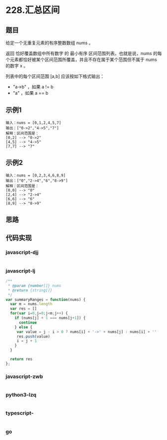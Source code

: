 # 228.汇总区间

## 题目
给定一个无重复元素的有序整数数组 nums 。

返回 恰好覆盖数组中所有数字 的 最小有序 区间范围列表。也就是说，nums 的每个元素都恰好被某个区间范围所覆盖，并且不存在属于某个范围但不属于 nums 的数字 x 。

列表中的每个区间范围 [a,b] 应该按如下格式输出：

* "a->b" ，如果 a != b
* "a" ，如果 a == b

## 示例1
```
输入：nums = [0,1,2,4,5,7]
输出：["0->2","4->5","7"]
解释：区间范围是：
[0,2] --> "0->2"
[4,5] --> "4->5"
[7,7] --> "7"
```

## 示例2
```
输入：nums = [0,2,3,4,6,8,9]
输出：["0","2->4","6","8->9"]
解释：区间范围是：
[0,0] --> "0"
[2,4] --> "2->4"
[6,6] --> "6"
[8,9] --> "8->9"
```

## 思路


## 代码实现

### javascript-djj
```javascript

```

### javascript-lj
```javascript
/**
 * @param {number[]} nums
 * @return {string[]}
 */
var summaryRanges = function(nums) {
  var m = nums.length
  var res = []
  for(var i=0,j=0;j<m;j++) {
    if (nums[j] + 1 === nums[j+1]) {
      continue
    } else {
     var value = j - i > 0 ? nums[i] + '->' + nums[j] : nums[i] + ''
     res.push(value)
     i = j + 1
    }
  }

  return res
};
```

### javascript-zwb
```javascript

```

### python3-lzq
```python

```


### typescript-
```typescript

```
### go
```go

```